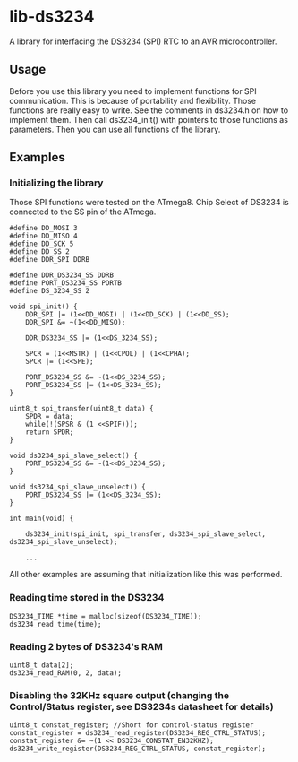# lib-ds3234

A library for interfacing the DS3234 (SPI) RTC to an AVR microcontroller.

## Usage

Before you use this library you need to implement functions for SPI communication. This is because of portability and flexibility. Those functions are really easy to write. See the comments in ds3234.h on how to implement them. Then call ds3234_init() with pointers to those functions as parameters. Then you can use all functions of the library.

## Examples

### Initializing the library

Those SPI functions were tested on the ATmega8. Chip Select of DS3234 is connected to the SS pin of the ATmega.

    #define DD_MOSI 3
    #define DD_MISO 4
    #define DD_SCK 5
    #define DD_SS 2
    #define DDR_SPI DDRB
    
    #define DDR_DS3234_SS DDRB
    #define PORT_DS3234_SS PORTB
    #define DS_3234_SS 2
    
    void spi_init() {
	    DDR_SPI |= (1<<DD_MOSI) | (1<<DD_SCK) | (1<<DD_SS);
	    DDR_SPI &= ~(1<<DD_MISO);
        
	    DDR_DS3234_SS |= (1<<DS_3234_SS);
        
    	SPCR = (1<<MSTR) | (1<<CPOL) | (1<<CPHA);
    	SPCR |= (1<<SPE);
        
    	PORT_DS3234_SS &= ~(1<<DS_3234_SS);
    	PORT_DS3234_SS |= (1<<DS_3234_SS);
    }
    
    uint8_t spi_transfer(uint8_t data) {
    	SPDR = data;
    	while(!(SPSR & (1 <<SPIF)));
    	return SPDR;
    }
    
    void ds3234_spi_slave_select() {
    	PORT_DS3234_SS &= ~(1<<DS_3234_SS);
    }
    
    void ds3234_spi_slave_unselect() {
    	PORT_DS3234_SS |= (1<<DS_3234_SS);
    }
    
    int main(void) {
    
        ds3234_init(spi_init, spi_transfer, ds3234_spi_slave_select, ds3234_spi_slave_unselect);
        
        ...

All other examples are assuming that initialization like this was performed.

### Reading time stored in the DS3234

    DS3234_TIME *time = malloc(sizeof(DS3234_TIME));
    ds3234_read_time(time);

### Reading 2 bytes of DS3234's RAM
    
    uint8_t data[2];
    ds3234_read_RAM(0, 2, data);

### Disabling the 32KHz square output (changing the Control/Status register, see DS3234s datasheet for details)
    
    uint8_t constat_register; //Short for control-status register
    constat_register = ds3234_read_register(DS3234_REG_CTRL_STATUS);
    constat_register &= ~(1 << DS3234_CONSTAT_EN32KHZ);
    ds3234_write_register(DS3234_REG_CTRL_STATUS, constat_register);
